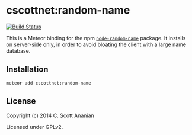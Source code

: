# cscottnet:random-name
[![Build Status](https://travis-ci.org/cscott/meteor-random-name.svg?branch=master)](https://travis-ci.org/cscott/meteor-random-name)

This is a Meteor binding for the npm
[`node-random-name`](https://www.npmjs.org/package/node-random-name) package.
It installs on server-side only, in order to
avoid bloating the client with a large name database.

## Installation
```
meteor add cscottnet:random-name
```

## License

Copyright (c) 2014 C. Scott Ananian

Licensed under GPLv2.
